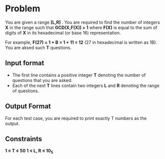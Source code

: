 # Problem
You are given a range **[L,R]** . You are required to find the number of integers **X** in the range such that **GCD(X,F(X)) > 1** where **F(X)** is equal to the sum of digits of **X** in its hexadecimal (or base 16) representation.

For example, **F(27) = 1 + B = 1 + 11 = 12** (27 in hexadecimal is written as 1B). You are aksed  such **T** questions. 

## Input format

- The first line contains a positive integer **T** denoting the number of questions that you are asked.
- Each of the next **T** lines contain two integers **L** and **R** denoting the range of questions.

## Output Format

For each test case, you are required to print exactly T numbers as the output. 

## Constraints

**1 $\leq$ T $\leq$ 50**
**1 $\leq$ L, R $\leq$ $10_5$**